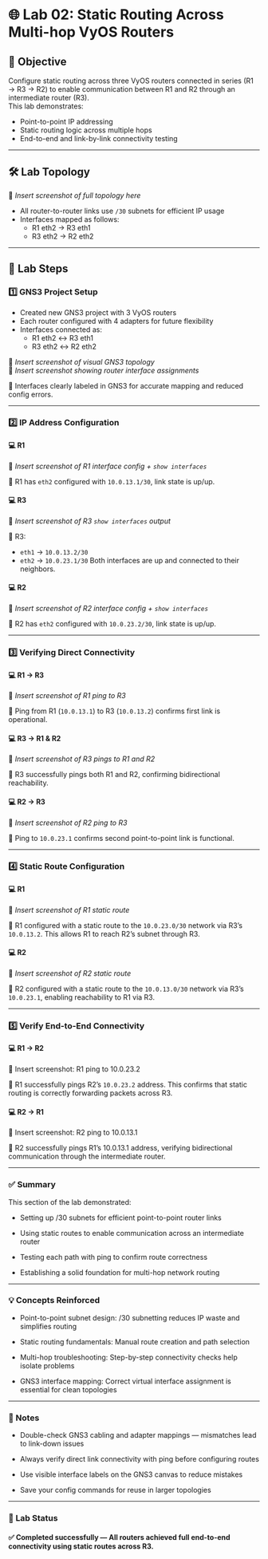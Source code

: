 # 🌐 Lab 02: Static Routing Across Multi-hop VyOS Routers

## 🧠 Objective  
Configure static routing across three VyOS routers connected in series (R1 → R3 → R2) to enable communication between R1 and R2 through an intermediate router (R3).  
This lab demonstrates:

- Point-to-point IP addressing
- Static routing logic across multiple hops
- End-to-end and link-by-link connectivity testing

---

## 🛠️ Lab Topology

📸 _Insert screenshot of full topology here_

- All router-to-router links use `/30` subnets for efficient IP usage
- Interfaces mapped as follows:  
  - R1 eth2 → R3 eth1  
  - R3 eth2 → R2 eth2

---

## 🔧 Lab Steps

### 1️⃣ GNS3 Project Setup

- Created new GNS3 project with 3 VyOS routers
- Each router configured with 4 adapters for future flexibility
- Interfaces connected as:
  - R1 eth2 ↔ R3 eth1
  - R3 eth2 ↔ R2 eth2

📸 _Insert screenshot of visual GNS3 topology_  
📸 _Insert screenshot showing router interface assignments_

💬 Interfaces clearly labeled in GNS3 for accurate mapping and reduced config errors.

---

### 2️⃣ IP Address Configuration

#### 💻 R1

📸 _Insert screenshot of R1 interface config + `show interfaces`_

💬 R1 has `eth2` configured with `10.0.13.1/30`, link state is up/up.

#### 💻 R3

📸 _Insert screenshot of R3 `show interfaces` output_

💬 R3:
- `eth1` → `10.0.13.2/30`
- `eth2` → `10.0.23.1/30`
Both interfaces are up and connected to their neighbors.

#### 💻 R2

📸 _Insert screenshot of R2 interface config + `show interfaces`_

💬 R2 has `eth2` configured with `10.0.23.2/30`, link state is up/up.

---

### 3️⃣ Verifying Direct Connectivity

#### 💻 R1 → R3

📸 _Insert screenshot of R1 ping to R3_

💬 Ping from R1 (`10.0.13.1`) to R3 (`10.0.13.2`) confirms first link is operational.

#### 💻 R3 → R1 & R2

📸 _Insert screenshot of R3 pings to R1 and R2_

💬 R3 successfully pings both R1 and R2, confirming bidirectional reachability.

#### 💻 R2 → R3

📸 _Insert screenshot of R2 ping to R3_

💬 Ping to `10.0.23.1` confirms second point-to-point link is functional.

---

### 4️⃣ Static Route Configuration

#### 💻 R1

📸 _Insert screenshot of R1 static route_

💬 R1 configured with a static route to the `10.0.23.0/30` network via R3’s `10.0.13.2`. This allows R1 to reach R2’s subnet through R3.

#### 💻 R2

📸 _Insert screenshot of R2 static route_

💬 R2 configured with a static route to the `10.0.13.0/30` network via R3’s `10.0.23.1`, enabling reachability to R1 via R3.

---

### 5️⃣ Verify End-to-End Connectivity

#### 💻 R1 → R2

📸 Insert screenshot: R1 ping to 10.0.23.2

💬 R1 successfully pings R2’s `10.0.23.2` address. This confirms that static routing is correctly forwarding packets across R3.

#### 💻 R2 → R1

📸 Insert screenshot: R2 ping to 10.0.13.1

💬 R2 successfully pings R1’s 10.0.13.1 address, verifying bidirectional communication through the intermediate router.

---

### ✅ Summary

This section of the lab demonstrated:

  - Setting up /30 subnets for efficient point-to-point router links

  - Using static routes to enable communication across an intermediate router

  - Testing each path with ping to confirm route correctness

  - Establishing a solid foundation for multi-hop network routing

---

### 💡 Concepts Reinforced

  - Point-to-point subnet design: /30 subnetting reduces IP waste and simplifies routing

  - Static routing fundamentals: Manual route creation and path selection

  - Multi-hop troubleshooting: Step-by-step connectivity checks help isolate problems

  - GNS3 interface mapping: Correct virtual interface assignment is essential for clean topologies

---

### 📝 Notes

  - Double-check GNS3 cabling and adapter mappings — mismatches lead to link-down issues

  - Always verify direct link connectivity with ping before configuring routes

  - Use visible interface labels on the GNS3 canvas to reduce mistakes

  - Save your config commands for reuse in larger topologies

---

### 📌 Lab Status

#### ✅ Completed successfully — All routers achieved full end-to-end connectivity using static routes across R3.



